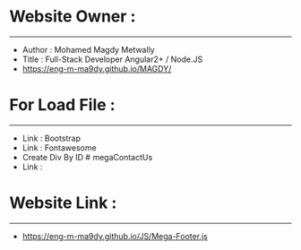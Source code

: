 # Website Owner :
-----------------------
- Author : Mohamed Magdy Metwally
- Title : Full-Stack Developer Angular2+ / Node.JS
- https://eng-m-ma9dy.github.io/MAGDY/
#
# For Load File :
-----------------------
- Link : Bootstrap
- Link : Fontawesome
- Create Div By ID # megaContactUs
- Link : <script src="https://eng-m-ma9dy.github.io/JS/Mega-Footer.js"></script>
#
# Website Link :
------------------------
- https://eng-m-ma9dy.github.io/JS/Mega-Footer.js
